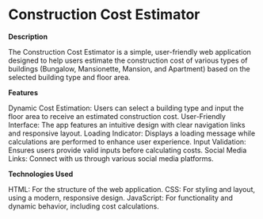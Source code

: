 # Construction Cost Estimator

**Description**

The Construction Cost Estimator is a simple, user-friendly web application designed to help users estimate the construction cost of various types of buildings (Bungalow, Mansionette, Mansion, and Apartment) based on the selected building type and floor area.

**Features**

Dynamic Cost Estimation: Users can select a building type and input the floor area to receive an estimated construction cost.
User-Friendly Interface: The app features an intuitive design with clear navigation links and responsive layout.
Loading Indicator: Displays a loading message while calculations are performed to enhance user experience.
Input Validation: Ensures users provide valid inputs before calculating costs.
Social Media Links: Connect with us through various social media platforms.

**Technologies Used**

HTML: For the structure of the web application.
CSS: For styling and layout, using a modern, responsive design.
JavaScript: For functionality and dynamic behavior, including cost calculations.

